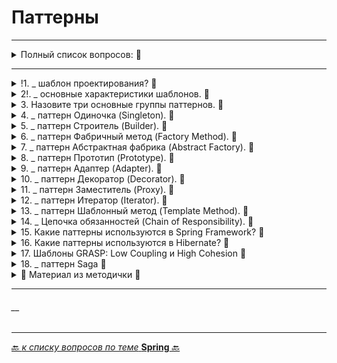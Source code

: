 # Паттерны

---

<details>
        <summary>Полный список вопросов: 🔽</summary>


1. Что такое «шаблон проектирования»?
2. Назовите основные характеристики шаблонов.
3. Назовите три основные группы паттернов.
4. Расскажите про паттерн Одиночка (Singleton).
5. Расскажите про паттерн Строитель (Builder).
6. Расскажите про паттерн Фабричный метод (Factory Method).
7. Расскажите про паттерн Абстрактная фабрика (Abstract Factory).
8. Расскажите про паттерн Прототип (Prototype).
9. Расскажите про паттерн Адаптер (Adapter).
10. Расскажите про паттерн Декоратор (Decorator).
11. Расскажите про паттерн Заместитель (Proxy).
12. Расскажите про паттерн Итератор (Iterator).
13. Расскажите про паттерн Шаблонный метод (Template Method).
14. Расскажите про паттерн Цепочка обязанностей (Chain of Responsibility).
15. Какие паттерны используются в Spring Framework?
16. Какие паттерны используются в Hibernate?
17. Шаблоны GRASP: Low Coupling (низкая связанность) и High Cohesion (высокая сплоченность)
18. Расскажите про паттерн Saga

---

</details>

---



<details>
        <summary>!1. _ шаблон проектирования? 🔽</summary>

---
## Что такое «шаблон проектирования»?

## 🎯 Шаблон проектирования
Типовое решение для повторяющихся задач в проектировании ПО.  
Стандартизирует подходы, устраняет "велосипеды".

### ✔️ Плюсы
* Снижение сложности через готовые абстракции
* Ускорение коммуникации (например, "используем Фасад")
* Повышение надежности (проверенные решения)

### ❌ Минусы
* Овердизайн при необоснованном применении
* Избыточная сложность в простых сценариях
* Жесткость (шаблоны ≠ догмы, нужна адаптация)

> 💡 Ключевое: Паттерны — инструмент, а не самоцель. 
> Применять только там, где есть проблема, которую они решают.

```text
***** из методички *****

Проверенное и готовое к использованию логическое решение, 
которе может быть реализовано по-разному в разных языках программирования.

Плюсы:
* снижение сложности разработки за счёт готовых абстракций
* облегчение коммуникации между разработчиками

Минусы:
* слепое следование некоторому шаблону может привести к усложнению программы.
* желание попробовать некоторый шаблон в деле без особых на то оснований.
```
---
</details>



<details>
        <summary>2!. _ основные характеристики шаблонов. 🔽</summary>

---
## Назовите основные характеристики шаблонов.

## 📌 Основные характеристики шаблонов проектирования
| Характеристика        | 	Описание                                                                                                               |
|:----------------------|:------------------------------------------------------------------------------------------------------------------------|
| 🔖 **Имя**            | 	Уникальное название (_например, `Singleton`, `Observer`_), позволяющее быстро идентифицировать паттерн.                |
| 🎯 **Назначение**     | 	Область применения и цель (_создание, поведение, структура_).                                                          |
| 📌 **Задача**         | 	Конкретная проблема, которую решает паттерн (_например, контроль создания объектов в `Singleton`_).                    |
| 🛠 **Способ решения** | 	Алгоритм/подход, используемый для решения задачи (_например, скрытие конструктора + статический метод в `Singleton`_). |
| 👥 **Участники**      | 	Классы/объекты, задействованные в паттерне, и их роли (_например, `Subject` и `Observer` в `Observer`_).               |
| ⚡ **Следствия**       | 	Плюсы и минусы применения (_производительность, гибкость, сложность кода_).                                            |
| 💻 **Реализация**     | 	Примерный код или структура классов (_без привязки к языку_).                                                          |

> 🔹 Важно:
> Характеристики помогают быстро оценить, подходит ли шаблон под задачу, и избежать неоправданного усложнения.

---
```text
***** из методички *****

* Имя - все шаблоны имеют уникальное имя, служащее для их идентификации;
* Назначение данного шаблона;
* Задача, которую шаблон позволяет решить;
* Способ решения, предлагаемый в шаблоне для решения задачи в том контексте, где этот шаблон был найден;
* Участники - сущности, принимающие участие в решении задачи;
* Следствия от использования шаблона как результат действий, выполняемых в шаблоне;
* Реализация - возможный вариант реализации шаблона.
```
---
</details>



<details>
        <summary>3. Назовите три основные группы паттернов. 🔽</summary>

---
## Назовите три основные группы паттернов.

### 📌 Три основные группы паттернов
| Группа               | 	Назначение                                                                   | 	Примеры                             |
|:---------------------|:------------------------------------------------------------------------------|:-------------------------------------|
| 🛠 **Порождающие**   | 	Управляют созданием объектов, уменьшая зависимость от конкретных классов.    | 	`Singleton`, `Factory`, `Builder`   |
| 🏗 **Структурные**   | 	Организуют классы и объекты в расширяемые структуры.                         | 	`Adapter`, `Decorator`, `Composite` |
| 🎭 **Поведенческие** | 	Оптимизируют взаимодействие между объектами и распределение ответственности. | 	`Observer`, `Strategy`, `Command`   |

> 🔹 **Примечание**:
> * Основные строительные блоки (интерфейсы, абстрактные классы) не являются отдельной группой, а служат фундаментом для всех паттернов.
> * Каждая группа решает свой тип задач: создание, композиция или поведение объектов.

> ⚡ **Вывод**:
>  Правильный выбор группы паттерна зависит от типа проблемы:
> * Нужен контроль создания? → `Порождающие`
> * Требуется гибкая структура? → `Структурные`
> * Важно взаимодействие объектов? → `Поведенческие`

---
```text
***** из методички *****

* Порождающие - отвечают за удобное и безопасное создание новых объектов 
    или даже целых семейств объектов без внесения в программу лишних зависимостей.
* Структурные - отвечают за построение удобных в поддержке иерархий классов
* Поведенческие - заботятся об эффективной коммуникации между объектами.

Основные - основные строительные блоки, используемые для построения других шаблонов. Например, интерфейс.
```
---
</details>



<details>
        <summary>4. _ паттерн Одиночка (Singleton). 🔽</summary>

---
## Расскажите про паттерн Одиночка (`Singleton`).

**Порождающий** паттерн, гарантирующий **единственный** экземпляр класса с **глобальным** доступом.

🔹 **Ключевые моменты**:
* Приватный конструктор.
* Статический метод `getInstance()` (_ленивая/жадная инициализация_).
* Потокобезопасность через `synchronized`, `enum` или `double-checked locking`.

---
</details>



<details>
        <summary>5. _ паттерн Строитель (Builder). 🔽</summary>

---
## Расскажите про паттерн Строитель (Builder).


---
</details>



<details>
        <summary>6. _ паттерн Фабричный метод (Factory Method). 🔽</summary>

---
## Расскажите про паттерн Фабричный метод (Factory Method).


---
</details>



<details>
        <summary>7. _ паттерн Абстрактная фабрика (Abstract Factory). 🔽</summary>

---
## Расскажите про паттерн Абстрактная фабрика (Abstract Factory).


---
</details>



<details>
        <summary>8. _ паттерн Прототип (Prototype). 🔽</summary>

---
## Расскажите про паттерн Прототип (Prototype).


---
</details>



<details>
        <summary>9. _ паттерн Адаптер (Adapter). 🔽</summary>

---
## описание


---
</details>



<details>
        <summary>10. _ паттерн Декоратор (Decorator). 🔽</summary>

---
## описание


---
</details>



<details>
        <summary>11. _ паттерн Заместитель (Proxy). 🔽</summary>

---
## описание


---
</details>



<details>
        <summary>12. _ паттерн Итератор (Iterator). 🔽</summary>

---
## описание


---
</details>



<details>
        <summary>13. _ паттерн Шаблонный метод (Template Method). 🔽</summary>

---
## описание


---
</details>



<details>
        <summary>14. _ Цепочка обязанностей (Chain of Responsibility). 🔽</summary>

---
## описание


---
</details>



<details>
        <summary>15. Какие паттерны используются в Spring Framework? 🔽</summary>

---
## описание


---
</details>



<details>
        <summary>16. Какие паттерны используются в Hibernate? 🔽</summary>

---
## описание


---
</details>



<details>
        <summary>17. Шаблоны GRASP: Low Coupling и High Cohesion  🔽</summary>

---
## Шаблоны `GRASP`: `Low Coupling` (низкая связанность) и `High Cohesion` (высокая сплоченность)


---
</details>



<details>
        <summary>18. _ паттерн Saga 🔽</summary>

---
## Расскажите про паттерн `Saga`


---
</details>



<details>
        <summary>📝 Материал из методички 🔽</summary>


</details>

---
###### __

---

[🔙 _к списку вопросов по теме_ **Spring** 🔙](/ITM/ITM06_Spring/Spring.md)
